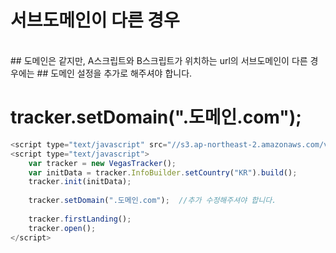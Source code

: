 # 서브도메인이 다른 경우
<br>
## 도메인은 같지만, A스크립트와 B스크립트가 위치하는 url의 서브도메인이 다른 경우에는
## 도메인 설정을 추가로 해주셔야 합니다.

# tracker.setDomain(".도메인.com"); 



```javascript
<script type="text/javascript" src="//s3.ap-northeast-2.amazonaws.com/vegas-kor-o/sdk/web/vegastracker.min.js"></script>
<script type="text/javascript">
    var tracker = new VegasTracker();
    var initData = tracker.InfoBuilder.setCountry("KR").build();
    tracker.init(initData);
    
    tracker.setDomain(".도메인.com");  //추가 수정해주셔야 합니다.
    
    tracker.firstLanding();
    tracker.open();
</script>
```
